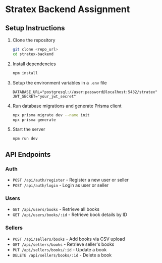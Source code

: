 # Stratex Backend Assignment

## Setup Instructions

1. Clone the repository
    ```bash
    git clone <repo_url>
    cd stratex-backend
    ```

2. Install dependencies
    ```bash
    npm install
    ```

3. Setup the environment variables in a `.env` file
    ```
    DATABASE_URL="postgresql://user:password@localhost:5432/stratex"
    JWT_SECRET="your_jwt_secret"
    ```

4. Run database migrations and generate Prisma client
    ```bash
    npx prisma migrate dev --name init
    npx prisma generate
    ```

5. Start the server
    ```bash
    npm run dev
    ```

## API Endpoints

### Auth
- `POST /api/auth/register` - Register a new user or seller
- `POST /api/auth/login` - Login as user or seller

### Users
- `GET /api/users/books` - Retrieve all books
- `GET /api/users/books/:id` - Retrieve book details by ID

### Sellers
- `POST /api/sellers/books` - Add books via CSV upload
- `GET /api/sellers/books` - Retrieve seller's books
- `PUT /api/sellers/books/:id` - Update a book
- `DELETE /api/sellers/books/:id` - Delete a book
